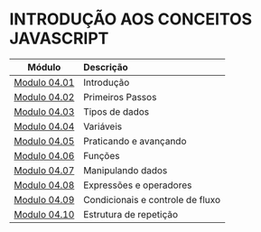 # INTRODUÇÃO AOS CONCEITOS JAVASCRIPT

|          Módulo          | Descrição                        |
| :----------------------: | :------------------------------- |
| [Modulo 04.01](./aula01) | Introdução                       |
| [Modulo 04.02](./aula02) | Primeiros Passos                 |
| [Modulo 04.03](./aula03) | Tipos de dados                   |
| [Modulo 04.04](./aula04) | Variáveis                        |
| [Modulo 04.05](./aula04) | Praticando e avançando           |
| [Modulo 04.06](./aula04) | Funções                          |
| [Modulo 04.07](./aula04) | Manipulando dados                |
| [Modulo 04.08](./aula04) | Expressões e operadores          |
| [Modulo 04.09](./aula04) | Condicionais e controle de fluxo |
| [Modulo 04.10](./aula04) | Estrutura de repetição           |
